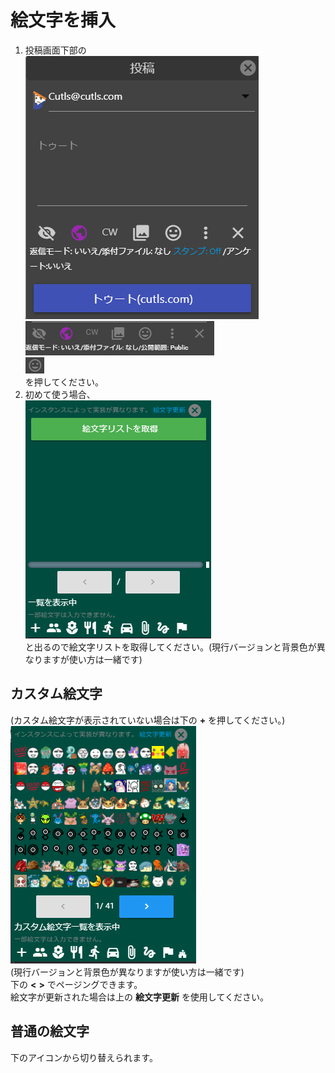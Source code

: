 # 絵文字を挿入

1. 投稿画面下部の  
![toot3](https://raw.githubusercontent.com/cutls/TheDeskDocs/master/media/toot3.png)  
![toot7](https://raw.githubusercontent.com/cutls/TheDeskDocs/master/media/toot7.png)  
![toot14](https://raw.githubusercontent.com/cutls/TheDeskDocs/master/media/toot14.png)  
を押してください。
2. 初めて使う場合、  
![toot17](https://raw.githubusercontent.com/cutls/TheDeskDocs/master/media/toot17.png)  
と出るので絵文字リストを取得してください。(現行バージョンと背景色が異なりますが使い方は一緒です)

## カスタム絵文字

\(カスタム絵文字が表示されていない場合は下の **+** を押してください。\)  
![toot18](https://raw.githubusercontent.com/cutls/TheDeskDocs/master/media/toot18.png)  
(現行バージョンと背景色が異なりますが使い方は一緒です)  
下の **&lt;** **&gt;** でページングできます。  
絵文字が更新された場合は上の **絵文字更新** を使用してください。

## 普通の絵文字

下のアイコンから切り替えられます。
<!--
## Note

トゥートボックスで「:」を入れてから文字\(英数文字\)を入れると、その場で絵文字のサジェストが得られます。  
![toot19](https://raw.githubusercontent.com/cutls/TheDeskDocs/master/media/toot19.png)
-->
